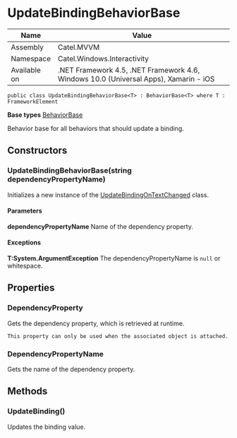 

# UpdateBindingBehaviorBase

Name|Value
---|---
Assembly|Catel.MVVM
Namespace|Catel.Windows.Interactivity
Available on|.NET Framework 4.5, .NET Framework 4.6, Windows 10.0 (Universal Apps), Xamarin - iOS

```
public class UpdateBindingBehaviorBase<T> : BehaviorBase<T> where T : FrameworkElement 
```

**Base types**
[BehaviorBase](/Catel.MVVM\Catel\Windows\Interactivity\BehaviorBase.md)


Behavior base for all behaviors that should update a binding.



## Constructors

### UpdateBindingBehaviorBase(string dependencyPropertyName)

Initializes a new instance of the [UpdateBindingOnTextChanged](#) class.

#### Parameters

**dependencyPropertyName**
Name of the dependency property.

#### Exceptions

**T:System.ArgumentException**
The dependencyPropertyName is ```null``` or whitespace.



## Properties

### DependencyProperty

Gets the dependency property, which is retrieved at runtime.
    


    This property can only be used when the associated object is attached.



### DependencyPropertyName

Gets the name of the dependency property.



## Methods

### UpdateBinding()

Updates the binding value.




